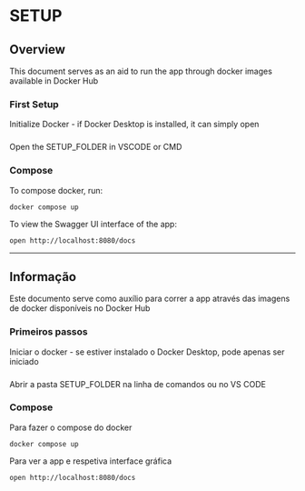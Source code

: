 # SETUP

## Overview
This document serves as an aid to run the app through docker images available in Docker Hub

### First Setup
Initialize Docker - if Docker Desktop is installed, it can simply open

###
Open the SETUP_FOLDER in VSCODE or CMD

### Compose 
To compose docker, run:

```
docker compose up
```

To view the Swagger UI interface of the app:

```
open http://localhost:8080/docs
```
--------------------------------------------------------------------------------------------------------

###
###
## Informação
Este documento serve como auxílio para correr a app através das imagens de docker disponíveis no Docker Hub

### Primeiros passos
Iniciar o docker - se estiver instalado o Docker Desktop, pode apenas ser iniciado

###
Abrir a pasta SETUP_FOLDER na linha de comandos ou no VS CODE

### Compose 
Para fazer o compose do docker

```
docker compose up
```

Para ver a app e respetiva interface gráfica

```
open http://localhost:8080/docs
```

